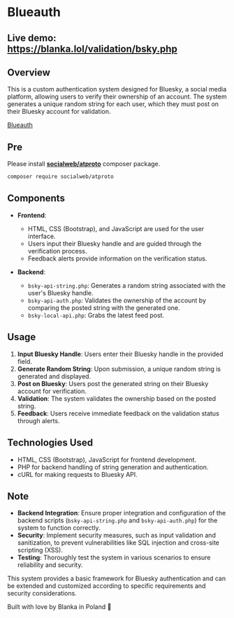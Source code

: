# Blueauth

## Live demo: https://blanka.lol/validation/bsky.php

## Overview
This is a custom authentication system designed for Bluesky, a social media platform, allowing users to verify their ownership of an account. The system generates a unique random string for each user, which they must post on their Bluesky account for validation.

[Blueauth]([http://url/to/img.png](https://blanka.lol/assets/blueauth-system.jpg))

## Pre
Please install [**socialweb/atproto**](https://github.com/socialweb-php/atproto) composer package.
```bash
composer require socialweb/atproto
```

## Components
- **Frontend**: 
  - HTML, CSS (Bootstrap), and JavaScript are used for the user interface.
  - Users input their Bluesky handle and are guided through the verification process.
  - Feedback alerts provide information on the verification status.

- **Backend**:
  - `bsky-api-string.php`: Generates a random string associated with the user's Bluesky handle.
  - `bsky-api-auth.php`: Validates the ownership of the account by comparing the posted string with the generated one.
  - `bsky-local-api.php`: Grabs the latest feed post.

## Usage
1. **Input Bluesky Handle**: Users enter their Bluesky handle in the provided field.
2. **Generate Random String**: Upon submission, a unique random string is generated and displayed.
3. **Post on Bluesky**: Users post the generated string on their Bluesky account for verification.
4. **Validation**: The system validates the ownership based on the posted string.
5. **Feedback**: Users receive immediate feedback on the validation status through alerts.

## Technologies Used
- HTML, CSS (Bootstrap), JavaScript for frontend development.
- PHP for backend handling of string generation and authentication.
- cURL for making requests to Bluesky API.

## Note
- **Backend Integration**: Ensure proper integration and configuration of the backend scripts (`bsky-api-string.php` and `bsky-api-auth.php`) for the system to function correctly.
- **Security**: Implement security measures, such as input validation and sanitization, to prevent vulnerabilities like SQL injection and cross-site scripting (XSS).
- **Testing**: Thoroughly test the system in various scenarios to ensure reliability and security.

This system provides a basic framework for Bluesky authentication and can be extended and customized according to specific requirements and security considerations.

Built with love by Blanka in Poland 💜
